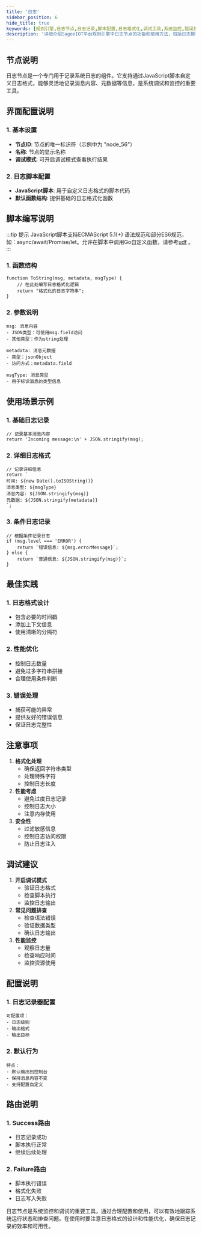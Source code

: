 ```yaml
---
title: '日志'
sidebar_position: 6
hide_title: true
keywords: [规则引擎,日志节点,日志记录,脚本配置,日志格式化,调试工具,系统监控,错误处理,日志级别,性能优化]
description: '详细介绍SagooIOT平台规则引擎中日志节点的功能和使用方法，包括日志脚本编写、格式配置、最佳实践等内容，帮助用户实现灵活的日志记录和系统监控功能。'
---
```



## 节点说明

日志节点是一个专门用于记录系统日志的组件。它支持通过JavaScript脚本自定义日志格式，能够灵活地记录消息内容、元数据等信息，是系统调试和监控的重要工具。

## 界面配置说明

### 1. 基本设置

- **节点ID**: 节点的唯一标识符（示例中为 "node_56"）
- **名称**: 节点的显示名称
- **调试模式**: 可开启调试模式查看执行结果

### 2. 日志脚本配置

- **JavaScript脚本**: 用于自定义日志格式的脚本代码
- **默认函数结构**: 提供基础的日志格式化函数

## 脚本编写说明

:::tip 提示
JavaScript脚本支持ECMAScript 5.1(+) 语法规范和部分ES6规范，如：async/await/Promise/let。允许在脚本中调用Go自定义函数，请参考[udf](https://rulego.cc/pages/d59341/#udf) 。
:::


### 1. 函数结构

```
function ToString(msg, metadata, msgType) {
    // 在此处编写日志格式化逻辑
    return "格式化的日志字符串";
}
```

### 2. 参数说明

```
msg: 消息内容
- JSON类型：可使用msg.field访问
- 其他类型：作为string处理

metadata: 消息元数据
- 类型：jsonObject
- 访问方式：metadata.field

msgType: 消息类型
- 用于标识消息的类型信息
```

## 使用场景示例

### 1. 基础日志记录

```
// 记录基本消息内容
return 'Incoming message:\n' + JSON.stringify(msg);
```

### 2. 详细日志格式

```
// 记录详细信息
return `
时间: ${new Date().toISOString()}
消息类型: ${msgType}
消息内容: ${JSON.stringify(msg)}
元数据: ${JSON.stringify(metadata)}
`;
```

### 3. 条件日志记录

```
// 根据条件记录日志
if (msg.level === 'ERROR') {
    return `错误信息: ${msg.errorMessage}`;
} else {
    return `普通信息: ${JSON.stringify(msg)}`;
}
```

## 最佳实践

### 1. 日志格式设计

- 包含必要的时间戳
- 添加上下文信息
- 使用清晰的分隔符

### 2. 性能优化

- 控制日志数量
- 避免过多字符串拼接
- 合理使用条件判断

### 3. 错误处理

- 捕获可能的异常
- 提供友好的错误信息
- 保证日志完整性

## 注意事项

1. **格式化处理**
    - 确保返回字符串类型
    - 处理特殊字符
    - 控制日志长度
2. **性能考虑**
    - 避免过度日志记录
    - 控制日志大小
    - 注意内存使用
3. **安全性**
    - 过滤敏感信息
    - 控制日志访问权限
    - 防止日志注入

## 调试建议

1. **开启调试模式**
    - 验证日志格式
    - 检查脚本执行
    - 监控日志输出
2. **常见问题排查**
    - 检查语法错误
    - 验证数据类型
    - 确认日志输出
3. **性能监控**
    - 观察日志量
    - 检查响应时间
    - 监控资源使用

## 配置说明

### 1. 日志记录器配置

```
可配置项：
- 日志级别
- 输出格式
- 输出目标
```

### 2. 默认行为

```
特点：
- 默认输出到控制台
- 保持消息内容不变
- 支持配置自定义
```

## 路由说明

### 1. Success路由

- 日志记录成功
- 脚本执行正常
- 继续后续处理

### 2. Failure路由

- 脚本执行错误
- 格式化失败
- 日志写入失败

日志节点是系统监控和调试的重要工具，通过合理配置和使用，可以有效地跟踪系统运行状态和排查问题。在使用时要注意日志格式的设计和性能优化，确保日志记录的效率和可用性。
